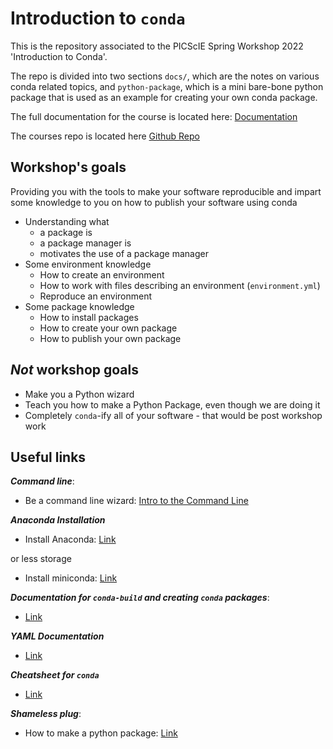 # Introduction to `conda`

This is the repository associated to the PICScIE Spring Workshop 2022 
'Introduction to Conda'.

The repo is divided into two sections `docs/`, which are the notes on various 
conda related topics, and `python-package`, which is a mini bare-bone python
package that is used as an example for creating your own conda package.

The full documentation for the course is located here: 
[Documentation](https://lsawade.github.io/introduction-to-conda/)

The courses repo is located here
[Github Repo](https://github.com/lsawade/introduction-to-conda)

## Workshop's goals

Providing you with the tools to make your software reproducible and impart 
some knowledge to you on how to publish your software using conda

* Understanding what
    * a package is
    * a package manager is
    * motivates the use of a package manager
* Some environment knowledge
    * How to create an environment 
    * How to work with files describing an environment (`environment.yml`)
    * Reproduce an environment
* Some package knowledge
    * How to install packages
    * How to create your own package
    * How to publish your own package

## ***Not*** workshop goals

* Make you a Python wizard
* Teach you how to make a Python Package, even though we are doing it
* Completely `conda`-ify all of your software - that would be post workshop work


## Useful links

***Command line***:
* Be a command line wizard: [Intro to the Command Line](https://github.com/gabeclass/introcmdline)

***Anaconda Installation***
* Install Anaconda: [Link](https://docs.anaconda.com/anaconda/install/index.html)

or less storage
* Install miniconda: [Link](https://docs.conda.io/en/latest/miniconda.html)

***Documentation for `conda-build` and creating `conda` packages***:
* [Link](https://docs.conda.io/projects/conda-build/en/latest/index.html)

***YAML Documentation***
* [Link](https://yaml.org)

***Cheatsheet for `conda`***
* [Link](https://docs.conda.io/projects/conda/en/4.6.0/_downloads/52a95608c49671267e40c689e0bc00ca/conda-cheatsheet.pdf)

***Shameless plug***:
* How to make a python package: [Link](https://lsawade.github.io/how_to_make_a_python_package/index.html)